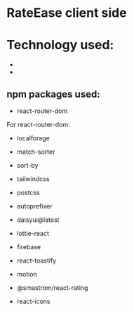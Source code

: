 # RateEase client side

# Technology used:
-
-
## npm packages used:
- react-router-dom

For react-router-dom:
- localforage
- match-sorter
- sort-by

- tailwindcss
- postcss
- autoprefixer
- daisyui@latest
- lottie-react
- firebase
- react-toastify
- motion
- @smastrom/react-rating
- react-icons